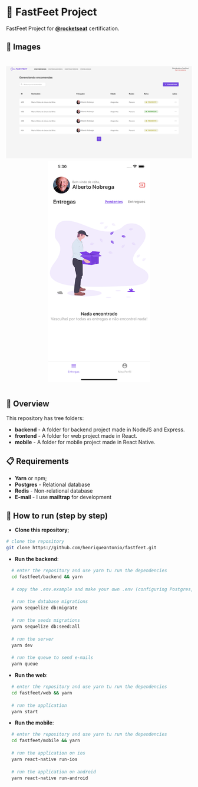 # 👟 FastFeet Project

FastFeet Project for [**@rocketseat**](https://www.rocketseat.com.br) certification.

## 🗾 Images

<h1 align="center">
  <img src="backend/src/assets/web.png" alt="web"/>
  <img src="backend/src/assets/mobile.png" alt="mobile" />
<h1>

## 📃 Overview

This repository has tree folders:

- **backend** - A folder for backend project made in NodeJS and Express.
- **frontend** - A folder for web project made in React.
- **mobile** - A folder for mobile project made in React Native.

## 📋 Requirements

- **Yarn** or npm;
- **Postgres** - Relational database
- **Redis** - Non-relational database
- **E-mail** - I use **mailtrap** for development

## 🧾 How to run (step by step)

- **Clone this repository**;

```bash
# clone the repository
git clone https://github.com/henriqueantonio/fastfeet.git

```

- **Run the backend**:

```bash
  # enter the repository and use yarn tu run the dependencies
  cd fastfeet/backend && yarn

  # copy the .env.example and make your own .env (configuring Postgres, Redis, Mail and your APP_SECRET)

  # run the database migrations
  yarn sequelize db:migrate

  # run the seeds migrations
  yarn sequelize db:seed:all

  # run the server
  yarn dev

  # run the queue to send e-mails
  yarn queue
```

- **Run the web**:

```bash
  # enter the repository and use yarn tu run the dependencies
  cd fastfeet/web && yarn

  # run the application
  yarn start
```

- **Run the mobile**:

```bash
  # enter the repository and use yarn tu run the dependencies
  cd fastfeet/mobile && yarn

  # run the application on ios
  yarn react-native run-ios

  # run the application on android
  yarn react-native run-android
```
